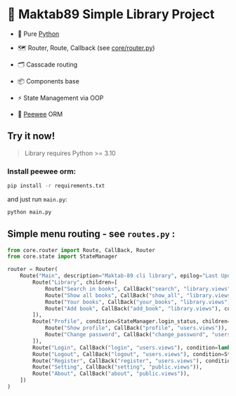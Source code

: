 # :book: Maktab89 Simple Library Project

- :snake: Pure [Python](https://github.com/python)

- :world_map: Router, Route, Callback (see [core/router.py](https://github.com/MrYazdan/Maktab89-Library/blob/main/core/router.py))

- 🗂 Casscade routing

- 📦 Components base

- ⚡ State Management via OOP

- 🎒 [Peewee](https://github.com/coleifer/peewee) ORM

## Try it now!

> Library requires Python >= 3.10

### Install peewee orm:
```bash
pip install -r requirements.txt
```
and just run `main.py`:

```bash
python main.py
```
## Simple menu routing - see `routes.py` :
```python
from core.router import Route, CallBack, Router
from core.state import StateManager

router = Router(
    Route("Main", description="Maktab-89 cli library", epilog="Last Update: 2023-02-10 09:37", children=[
        Route("Library", children=[
            Route("Search in books", CallBack("search", "library.views")),
            Route("Show all books", CallBack("show_all", "library.views")),
            Route("Your books", CallBack("your_books", "library.views"), condition=StateManager.login_status),
            Route("Add book", CallBack("add_book", "library.views"), condition=StateManager.login_status),
        ]),
        Route("Profile", condition=StateManager.login_status, children=[
            Route("Show profile", CallBack("profile", "users.views")),
            Route("Change password", CallBack("change_password", "users.views")),
        ]),
        Route("Login", CallBack("login", "users.views"), condition=lambda: not StateManager.login_status()),
        Route("Logout", CallBack("logout", "users.views"), condition=StateManager.login_status),
        Route("Register", CallBack("register", "users.views"), condition=lambda: not StateManager.login_status()),
        Route("Setting", CallBack("setting", "public.views")),
        Route("About", CallBack("about", "public.views")),
    ])
)
```

